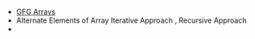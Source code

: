 - [GFG Arrays](https://www.geeksforgeeks.org/dsa/array-data-structure-guide/)
- Alternate Elements of Array Iterative Approach , Recursive Approach
-